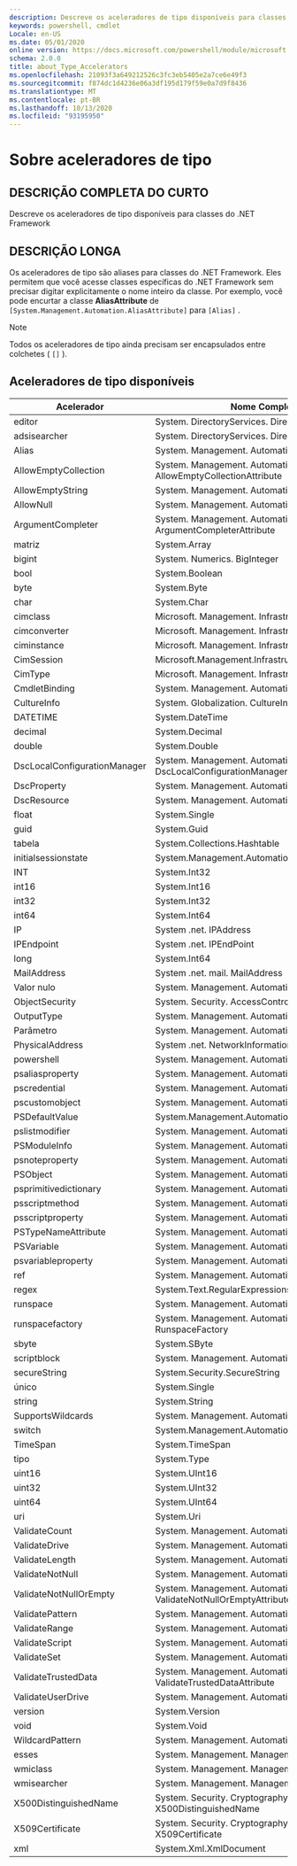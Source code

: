 ```yaml
---
description: Descreve os aceleradores de tipo disponíveis para classes do .NET Framework
keywords: powershell, cmdlet
Locale: en-US
ms.date: 05/01/2020
online version: https://docs.microsoft.com/powershell/module/microsoft.powershell.core/about/about_type_accelerators?view=powershell-5.1&WT.mc_id=ps-gethelp
schema: 2.0.0
title: about_Type_Accelerators
ms.openlocfilehash: 21093f3a649212526c3fc3eb5405e2a7ce6e49f3
ms.sourcegitcommit: f874dc1d4236e06a3df195d179f59e0a7d9f8436
ms.translationtype: MT
ms.contentlocale: pt-BR
ms.lasthandoff: 10/13/2020
ms.locfileid: "93195950"
---
```

# <a name="about-type-accelerators"></a>Sobre aceleradores de tipo

## <a name="short-desription"></a>DESCRIÇÃO COMPLETA DO CURTO
Descreve os aceleradores de tipo disponíveis para classes do .NET Framework

## <a name="long-description"></a>DESCRIÇÃO LONGA

Os aceleradores de tipo são aliases para classes do .NET Framework. Eles permitem que você acesse classes específicas do .NET Framework sem precisar digitar explicitamente o nome inteiro da classe. Por exemplo, você pode encurtar a classe **AliasAttribute** de `[System.Management.Automation.AliasAttribute]` para `[Alias]` .

> [!NOTE]
> Todos os aceleradores de tipo ainda precisam ser encapsulados entre colchetes ( `[]` ).

## <a name="available-type-accelerators"></a>Aceleradores de tipo disponíveis

|        Acelerador          |                           Nome Completo da Classe                           |
|---------------------------- | ------------------------------------------------------------------- |
|editor                         | System. DirectoryServices. DirectoryEntry                             |
|adsisearcher                 | System. DirectoryServices. DirectorySearcher                          |
|Alias                        | System. Management. Automation. AliasAttribute                         |
|AllowEmptyCollection         | System. Management. Automation. AllowEmptyCollectionAttribute          |
|AllowEmptyString             | System. Management. Automation. AllowEmptyStringAttribute              |
|AllowNull                    | System. Management. Automation. AllowNullAttribute                     |
|ArgumentCompleter            | System. Management. Automation. ArgumentCompleterAttribute             |
|matriz                        | System.Array                                                        |
|bigint                       | System. Numerics. BigInteger                                          |
|bool                         | System.Boolean                                                      |
|byte                         | System.Byte                                                         |
|char                         | System.Char                                                         |
|cimclass                     | Microsoft. Management. Infrastructure. CimClass                        |
|cimconverter                 | Microsoft. Management. Infrastructure. CimConverter                    |
|ciminstance                  | Microsoft. Management. Infrastructure. CimInstance                     |
|CimSession                   | Microsoft.Management.Infrastructure.CimSession                      |
|CimType                      | Microsoft. Management. Infrastructure. CimType                         |
|CmdletBinding                | System. Management. Automation. CmdletBindingAttribute                 |
|CultureInfo                  | System. Globalization. CultureInfo                                    |
|DATETIME                     | System.DateTime                                                     |
|decimal                      | System.Decimal                                                      |
|double                       | System.Double                                                       |
|DscLocalConfigurationManager | System. Management. Automation. DscLocalConfigurationManagerAttribute  |
|DscProperty                  | System. Management. Automation. DscPropertyAttribute                   |
|DscResource                  | System. Management. Automation. DscResourceAttribute                   |
|float                        | System.Single                                                       |
|guid                         | System.Guid                                                         |
|tabela                    | System.Collections.Hashtable                                        |
|initialsessionstate          | System.Management.Automation.Runspaces.InitialSessionState          |
|INT                          | System.Int32                                                        |
|int16                        | System.Int16                                                        |
|int32                        | System.Int32                                                        |
|int64                        | System.Int64                                                        |
|IP                    | System .net. IPAddress                                                |
|IPEndpoint                   | System .net. IPEndPoint                                               |
|long                         | System.Int64                                                        |
|MailAddress                  | System .net. mail. MailAddress                                         |
|Valor nulo                   | System. Management. Automation. Language. NullString                    |
|ObjectSecurity               | System. Security. AccessControl. ObjectSecurity                        |
|OutputType                   | System. Management. Automation. OutputTypeAttribute                    |
|Parâmetro                    | System. Management. Automation. ParameterAttribute                     |
|PhysicalAddress              | System .net. NetworkInformation. PhysicalAddress                       |
|powershell                   | System. Management. Automation. PowerShell                             |
|psaliasproperty              | System. Management. Automation. PSAliasProperty                        |
|pscredential                 | System. Management. Automation. PSCredential                           |
|pscustomobject               | System. Management. Automation. PSObject                               |
|PSDefaultValue               | System.Management.Automation.PSDefaultValueAttribute                |
|pslistmodifier               | System. Management. Automation. PSListModifier                         |
|PSModuleInfo                 | System. Management. Automation. PSModuleInfo                           |
|psnoteproperty               | System. Management. Automation. PSNoteProperty                         |
|PSObject                     | System. Management. Automation. PSObject                               |
|psprimitivedictionary        | System. Management. Automation. PSPrimitiveDictionary                  |
|psscriptmethod               | System. Management. Automation. PSScriptMethod                         |
|psscriptproperty             | System. Management. Automation. PSScriptProperty                       |
|PSTypeNameAttribute          | System. Management. Automation. PSTypeNameAttribute                    |
|PSVariable                   | System. Management. Automation. PSVariable                             |
|psvariableproperty           | System. Management. Automation. PSVariableProperty                     |
|ref                          | System. Management. Automation. PSReference                            |
|regex                        | System.Text.RegularExpressions.Regex                                |
|runspace                     | System. Management. Automation. Runspaces. runspace                     |
|runspacefactory              | System. Management. Automation. Runspaces. RunspaceFactory              |
|sbyte                        | System.SByte                                                        |
|scriptblock                  | System. Management. Automation. ScriptBlock                            |
|secureString                 | System.Security.SecureString                                        |
|único                       | System.Single                                                       |
|string                       | System.String                                                       |
|SupportsWildcards            | System. Management. Automation. SupportsWildcardsAttribute             |
|switch                       | System.Management.Automation.SwitchParameter                        |
|TimeSpan                     | System.TimeSpan                                                     |
|tipo                         | System.Type                                                         |
|uint16                       | System.UInt16                                                       |
|uint32                       | System.UInt32                                                       |
|uint64                       | System.UInt64                                                       |
|uri                          | System.Uri                                                          |
|ValidateCount                | System. Management. Automation. ValidateCountAttribute                 |
|ValidateDrive                | System. Management. Automation. ValidateDriveAttribute                 |
|ValidateLength               | System. Management. Automation. ValidateLengthAttribute                |
|ValidateNotNull              | System. Management. Automation. ValidateNotNullAttribute               |
|ValidateNotNullOrEmpty       | System. Management. Automation. ValidateNotNullOrEmptyAttribute        |
|ValidatePattern              | System. Management. Automation. ValidatePatternAttribute               |
|ValidateRange                | System. Management. Automation. ValidateRangeAttribute                 |
|ValidateScript               | System. Management. Automation. ValidateScriptAttribute                |
|ValidateSet                  | System. Management. Automation. ValidateSetAttribute                   |
|ValidateTrustedData          | System. Management. Automation. ValidateTrustedDataAttribute           |
|ValidateUserDrive            | System. Management. Automation. ValidateUserDriveAttribute             |
|version                      | System.Version                                                      |
|void                         | System.Void                                                         |
|WildcardPattern              | System. Management. Automation. WildcardPattern                        |
|esses                          | System. Management. ManagementObject                                  |
|wmiclass                     | System. Management. ManagementClass                                   |
|wmisearcher                  | System. Management. ManagementObjectSearcher                          |
|X500DistinguishedName        | System. Security. Cryptography. X509Certificates. X500DistinguishedName |
|X509Certificate              | System. Security. Cryptography. X509Certificates. X509Certificate       |
|xml                          | System.Xml.XmlDocument                                              |
